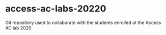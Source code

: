 # access-ac-labs-20220
Git repository used to collaborate with the students enrolled at the Access AC lab 2020
